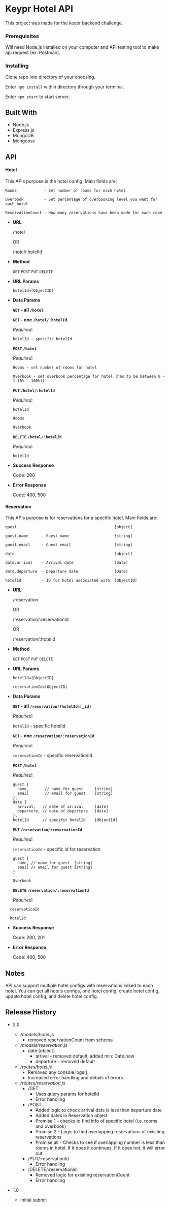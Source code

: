 # Keypr Hotel API

This project was made for the keypr backend challenge.

### Prerequisites

Will need Node.js installed on your computer and API testing tool to make api request (ex. Postman).

### Installing

Clone repo into directory of your choosing.

Enter `npm install` within directory through your terminal.

Enter `npm start` to start server.

## Built With

* Node.js
* Express.js
* MongoDB
* Mongoose

## API

#### Hotel

This APIs purpose is the hotel config. Main fields are:

    Rooms            - Set number of rooms for each hotel

    Overbook         - Set percentage of overbooking level you want for each hotel

    ReservationCount - How many reservations have been made for each room

* **URL**

  /hotel

  OR

  /hotel/:hotelId

* **Method**

  `GET` `POST` `PUT` `DELETE`

* **URL Params**

  `hotelId=[ObjectID]`

* **Data Params**

  **`GET` - all `/hotel`**

  **`GET` - one `/hotel/:hotelId`**

  _Required:_

  ```
  hotelId - specific hotelId
  ```

  **`POST` `/hotel`**

  _Required:_

  ```
  Rooms - set number of rooms for hotel

  Overbook - set overbook percentage for hotel (has to be between 0 - 1 (0% - 100%))
  ```

  **`PUT` `/hotel/:hotelId`**

  _Required:_

  ```
  hotelId

  Rooms

  Overbook
  ```

  **`DELETE` `/hotel/:hotelId`**

  _Required:_

  ```
  hotelId
  ```

* **Success Response**

  Code: 200

* **Error Response**

  Code: 400, 500

#### Reservation

This APIs purpose is for reservations for a specific hotel. Main fields are:

    guest                                           [object]

    guest.name      - Guest name                    [string]

    guest.email     - Guest email                   [string]

    date                                            [object]

    date.arrival    - Arrival date                  [Date]

    date.departure  - Departure date                [Date]

    hotelId         - ID for hotel associated with  [ObjectID]

* **URL**

  /reservation

  OR

  /reservation/:reservationId

  OR

  /reservation/:hotelId

* **Method**

  `GET` `POST` `PUT` `DELETE`

* **URL Params**

  `hotelId=[ObjectID]`

  `reservationId=[ObjectID]`

* **Data Params**

  **`GET` - all `/reservation/?hotelId=[_id]`**

  _Required:_

  `hotelId` - specific hotelId

  **`GET` - one `/reservation/:reservationId`**

  _Required:_

  `reservationId` - specific reservationId

  **`POST` `/hotel`**

  _Required:_

  ```
  guest {
    name,       // name for guest     [string]
    email       // email for guest    [string]
  },
  date {
    arrival,   // date of arrival     [date]
    departure, // date of departure   [date]
  },
  hotelId      // specific hotelId    [ObjectId]
  ```

  **`PUT` `/reservation/:reservationId`**

  _Required:_

  `reservationId` - specific id for reservation

  ```
  guest {
    name, // name for guest  [string]
    email // email for guest [string]
  }
  ```

  `Overbook`

  **`DELETE` `/reservation/:reservationId`**

  _Required:_

```
  reservationId

  hotelId
```

* **Success Response**

  Code: 200, 201

* **Error Response**

  Code: 400, 500

## Notes

API can support multiple hotel configs with reservations linked to each hotel. You can get all hotels configs, one hotel config, create hotel config, update hotel config, and delete hotel config.

## Release History

* 2.0

  * _/models/hotel.js_
    * removed reservationCount from schema
  * _/models/reservation.js_
    * date [object]
      * arrival - removed default, added min: Date.now
      * departure - removed default
  * _/routes/hotel.js_
    * Removed any console.logs()
    * Increased error handling and details of errors
  * _/routes/reservation.js_
    * /GET
      * Uses query params for hotelId
      * Error handling
    * /POST
      * Added logic to check arrival date is less than departure date
      * Added dates in Reservation object
      * Promise 1 - checks to find info of specific hotel (i.e. rooms and overbook)
      * Promise 2 - Logic to find overlapping reservations of exisiting reservations
      * Promise all - Checks to see if overlapping number is less than rooms in hotel. If it does it continues. If it does not, it will error out.
    * /PUT/:reservationId
      * Error handling
    * /DELETE/:reservationId
      * Removed logic for exisiting reservationCount
      * Error handling

* 1.0
  * Initial submit

